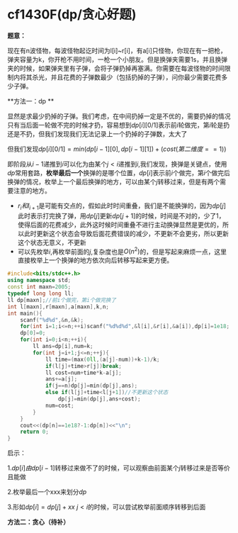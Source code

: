 # cf1430F(dp/贪心好题)

**题意：**

现在有n波怪物，每波怪物起讫时间为l[i]~r[i]，有a[i]只怪物，你现在有一把枪，弹夹容量为k，你开枪不用时间，一枪一个小朋友。但是换弹夹需要1s，并且换弹夹的时候，如果弹夹里有子弹，会将子弹扔掉再塞满。你需要在每波怪物的时间限制内将其杀光，并且花费的子弹数最少（包括扔掉的子弹），问你最少需要花费多少子弹。

**方法一：dp **

显然是求最少扔掉的子弹。我们考虑，在中间扔掉一定是不优的，需要扔掉的情况只有当后面一轮做不完的时候才扔，容易想到$dp[i][0/1]$表示前$i$轮做完，第$i$轮是扔还是不扔，但我们发现我们无法记录上一个扔掉的子弹数，太大了

但我们发现$dp[i][0/1]=min(dp[i-1][0],dp[i-1][1])+(cost(第二维度==1))$

即阶段从$i-1$递推到$i$可以化为由某个$j<i$递推到$i$,我们发现，换弹是关键点，使用$dp$常用套路，**枚举最后一个**换弹的是哪个位置，$dp[i]$表示前$i$个做完，第$i$个做完后换弹的情况，枚举上一个最后换弹的地方，可以由某个$j$转移过来，但是有两个需要注意的地方。

+ $r_i和l_{i+1}$是可能有交点的，假如此时时间重叠，我们是不能换弹的，因为$dp[j]$此时表示打完换了弹，用$dp[j]$更新$dp[j+1]$的时候，时间是不对的，少了1，使得后面的花费减少，此外这时候时间重叠不进行主动换弹显然是更优的，所以此时更新这个状态会导致后面花费错误的减少，不更新不会更劣，所以更新这个状态无意义，不更新
+ 可以先枚举$i$,再枚举前面的$j$,复杂度也是$O(n^2)$的，但是写起来麻烦一点，这里直接枚举上一个换弹的地方依次向后转移写起来更方便。

``` cpp
#include<bits/stdc++.h>
using namespace std;
const int maxn=2005;
typedef long long ll;
ll dp[maxn];//前i个做完，第i个做完换了
int l[maxn],r[maxn],a[maxn],k,n;
int main(){
    scanf("%d%d",&n,&k);
    for(int i=1;i<=n;++i)scanf("%d%d%d",&l[i],&r[i],&a[i]),dp[i]=1e18;
    dp[0]=0;
    for(int i=0;i<n;++i){
        ll ans=dp[i],num=k;
        for(int j=i+1;j<=n;++j){
            ll time=(max(0ll,(a[j]-num))+k-1)/k;
            if(l[j]+time>r[j])break;
            ll cost=num+time*k-a[j];
            ans+=a[j];
            if(j==n)dp[j]=min(dp[j],ans);
            else if(l[j]+time<l[j+1])//不更新这个状态
                dp[j]=min(dp[j],ans+cost);
            num=cost;
        }
    }
    cout<<(dp[n]==1e18?-1:dp[n])<<"\n";
    return 0;
}
```

启示：

1.$dp[i]由dp[i-1]$转移过来做不了的时候，可以观察由前面某个$j$转移过来是否等价且能做

2.枚举最后一个xxx来划分$dp$

3.形如$dp[i]=dp[j]+xx$ $j<i$的时候，可以尝试枚举前面顺序转移到后面



**方法二：贪心（待补）**

